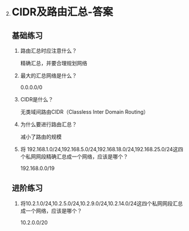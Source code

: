 2. # CIDR及路由汇总-答案

   ## 基础练习

   1. 路由汇总时应注意什么？

      精确汇总，并要合理规划网络

   2. 最大的汇总网络是什么？

      0.0.0.0/0

   3. CIDR是什么？

      无类域间路由CIDR（Classless Inter Domain Routing）

   4. 为什么要进行路由汇总？

      减小了路由的规模

   5. 将 192.168.1.0/24,192.168.5.0/24,192.168.18.0/24,192.168.25.0/24这四个私网网段精确汇总成一个网络，应该是哪个？

      192.168.0.0/19

      

   ## 进阶练习

   1. 将10.2.1.0/24,10.2.5.0/24,10.2.9.0/24,10.2.14.0/24这四个私网网段汇总成一个网络，应该是哪个？

      10.2.0.0/20